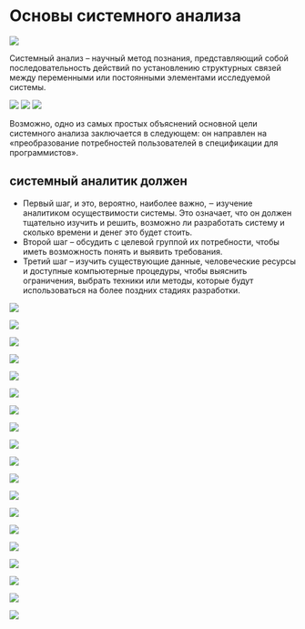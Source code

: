 # Основы системного анализа 

![](_src/1.jpg)

Системный анализ – научный метод познания, представляющий собой последовательность действий по установлению структурных связей между переменными или постоянными элементами исследуемой системы.

![](_src/2.jpg)
![](_src/3.jpg)
![](_src/4.jpg)

Возможно, одно из самых простых объяснений основной цели системного анализа заключается в следующем: он направлен на «преобразование потребностей пользователей в спецификации для программистов».

## системный аналитик должен

- Первый шаг, и это, вероятно, наиболее важно, ‒ изучение аналитиком осуществимости системы. Это означает, что он должен тщательно изучить и решить, возможно ли разработать систему и сколько времени и денег это будет стоить.
- Второй шаг – обсудить с целевой группой их потребности, чтобы иметь возможность понять и выявить требования.
- Третий шаг – изучить существующие данные, человеческие ресурсы и доступные компьютерные процедуры, чтобы выяснить ограничения, выбрать техники или методы, которые будут использоваться на более поздних стадиях разработки.

![](_src/5.jpg)

![](_src/6.jpg)

![](_src/7.jpg)

![](_src/8.jpg)

![](_src/9.jpg)

![](_src/10.jpg)

![](_src/11.jpg)

![](_src/12.jpg)

![](_src/13.jpg)

![](_src/14.jpg)

![](_src/15.jpg)

![](_src/16.jpg)

![](_src/17.jpg)

![](_src/18.jpg)

![](_src/19.jpg)

![](_src/20.jpg)

![](_src/21.jpg)

![](_src/22.jpg)

![](_src/23.jpg)








